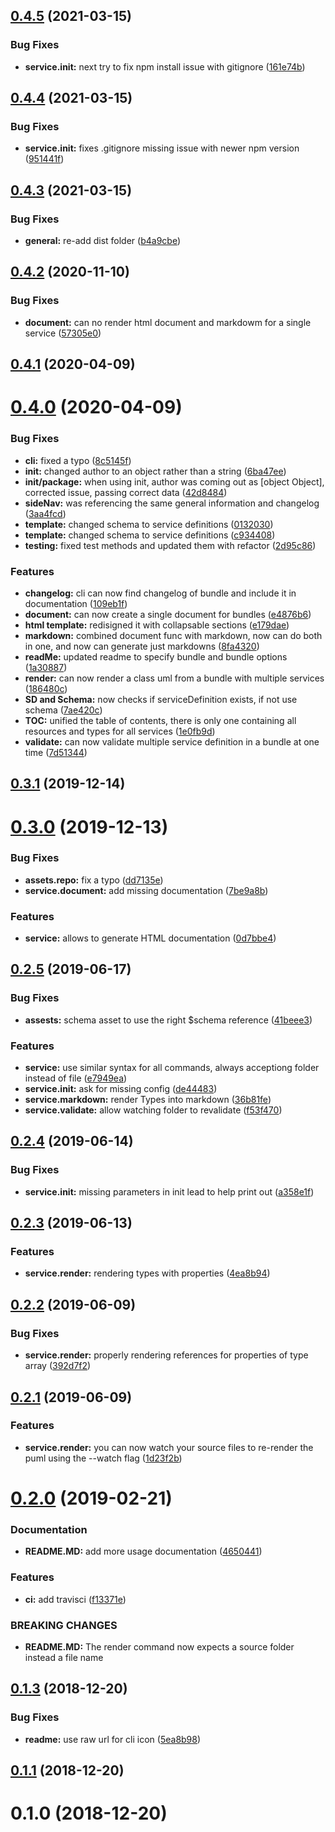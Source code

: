 <a name="0.4.5"></a>
## [0.4.5](https://github.com/wzr1337/rsi.cli/compare/v0.4.4...v0.4.5) (2021-03-15)


### Bug Fixes

* **service.init:** next try to fix npm install issue with gitignore ([161e74b](https://github.com/wzr1337/rsi.cli/commit/161e74b))



<a name="0.4.4"></a>
## [0.4.4](https://github.com/wzr1337/rsi.cli/compare/v0.4.3...v0.4.4) (2021-03-15)


### Bug Fixes

* **service.init:** fixes .gitignore missing issue with newer npm version ([951441f](https://github.com/wzr1337/rsi.cli/commit/951441f))



<a name="0.4.3"></a>
## [0.4.3](https://github.com/wzr1337/rsi.cli/compare/v0.4.2...v0.4.3) (2021-03-15)


### Bug Fixes

* **general:** re-add dist folder ([b4a9cbe](https://github.com/wzr1337/rsi.cli/commit/b4a9cbe))



<a name="0.4.2"></a>
## [0.4.2](https://github.com/wzr1337/rsi.cli/compare/v0.4.1...v0.4.2) (2020-11-10)


### Bug Fixes

* **document:** can no render html document and markdowm for a single service ([57305e0](https://github.com/wzr1337/rsi.cli/commit/57305e0))



<a name="0.4.1"></a>
## [0.4.1](https://github.com/wzr1337/rsi.cli/compare/v0.4.0...v0.4.1) (2020-04-09)



<a name="0.4.0"></a>
# [0.4.0](https://github.com/wzr1337/rsi.cli/compare/0.4.0...v0.4.0) (2020-04-09)


### Bug Fixes

* **cli:** fixed a typo ([8c5145f](https://github.com/wzr1337/rsi.cli/commit/8c5145f))
* **init:** changed author to an object rather than a string ([6ba47ee](https://github.com/wzr1337/rsi.cli/commit/6ba47ee))
* **init/package:** when using init, author was coming out as [object Object], corrected issue, passing correct data ([42d8484](https://github.com/wzr1337/rsi.cli/commit/42d8484))
* **sideNav:** was referencing the same general information and changelog ([3aa4fcd](https://github.com/wzr1337/rsi.cli/commit/3aa4fcd))
* **template:** changed schema to service definitions ([0132030](https://github.com/wzr1337/rsi.cli/commit/0132030))
* **template:** changed schema to service definitions ([c934408](https://github.com/wzr1337/rsi.cli/commit/c934408))
* **testing:** fixed test methods and updated them with refactor ([2d95c86](https://github.com/wzr1337/rsi.cli/commit/2d95c86))


### Features

* **changelog:** cli can now find changelog of bundle and include it in documentation ([109eb1f](https://github.com/wzr1337/rsi.cli/commit/109eb1f))
* **document:** can now create a single document for bundles ([e4876b6](https://github.com/wzr1337/rsi.cli/commit/e4876b6))
* **html template:** redisigned it with collapsable sections ([e179dae](https://github.com/wzr1337/rsi.cli/commit/e179dae))
* **markdown:** combined document func with markdown, now can do both in one, and now can generate just markdowns ([8fa4320](https://github.com/wzr1337/rsi.cli/commit/8fa4320))
* **readMe:** updated readme to specify bundle and bundle options ([1a30887](https://github.com/wzr1337/rsi.cli/commit/1a30887))
* **render:** can now render a class uml from a bundle with multiple services ([186480c](https://github.com/wzr1337/rsi.cli/commit/186480c))
* **SD and Schema:** now checks if serviceDefinition exists, if not use schema ([7ae420c](https://github.com/wzr1337/rsi.cli/commit/7ae420c))
* **TOC:** unified the table of contents, there is only one containing all resources and types for all services ([1e0fb9d](https://github.com/wzr1337/rsi.cli/commit/1e0fb9d))
* **validate:** can now validate multiple service definition in a bundle at one time ([7d51344](https://github.com/wzr1337/rsi.cli/commit/7d51344))



<a name="0.3.1"></a>
## [0.3.1](https://github.com/wzr1337/rsi.cli/compare/v0.3.0...v0.3.1) (2019-12-14)



<a name="0.3.0"></a>
# [0.3.0](https://github.com/wzr1337/rsi.cli/compare/0.2.5...v0.3.0) (2019-12-13)


### Bug Fixes

* **assets.repo:** fix a typo ([dd7135e](https://github.com/wzr1337/rsi.cli/commit/dd7135e))
* **service.document:** add missing documentation ([7be9a8b](https://github.com/wzr1337/rsi.cli/commit/7be9a8b))


### Features

* **service:** allows to generate HTML documentation ([0d7bbe4](https://github.com/wzr1337/rsi.cli/commit/0d7bbe4))



<a name="0.2.5"></a>
## [0.2.5](https://github.com/wzr1337/rsi.cli/compare/0.2.4...0.2.5) (2019-06-17)


### Bug Fixes

* **assests:** schema asset to use the right $schema reference ([41beee3](https://github.com/wzr1337/rsi.cli/commit/41beee3))


### Features

* **service:** use similar syntax for all commands, always acceptiong folder instead of file ([e7949ea](https://github.com/wzr1337/rsi.cli/commit/e7949ea))
* **service.init:** ask for missing config ([de44483](https://github.com/wzr1337/rsi.cli/commit/de44483))
* **service.markdown:** render Types into markdown ([36b81fe](https://github.com/wzr1337/rsi.cli/commit/36b81fe))
* **service.validate:** allow watching folder to revalidate ([f53f470](https://github.com/wzr1337/rsi.cli/commit/f53f470))



<a name="0.2.4"></a>
## [0.2.4](https://github.com/wzr1337/rsi.cli/compare/0.2.3...0.2.4) (2019-06-14)


### Bug Fixes

* **service.init:** missing parameters in init lead to help print out ([a358e1f](https://github.com/wzr1337/rsi.cli/commit/a358e1f))



<a name="0.2.3"></a>
## [0.2.3](https://github.com/wzr1337/rsi.cli/compare/0.2.2...0.2.3) (2019-06-13)


### Features

* **service.render:** rendering types with properties ([4ea8b94](https://github.com/wzr1337/rsi.cli/commit/4ea8b94))



<a name="0.2.2"></a>
## [0.2.2](https://github.com/wzr1337/rsi.cli/compare/0.2.1...0.2.2) (2019-06-09)


### Bug Fixes

* **service.render:** properly rendering references for properties of type array ([392d7f2](https://github.com/wzr1337/rsi.cli/commit/392d7f2))



<a name="0.2.1"></a>
## [0.2.1](https://github.com/wzr1337/rsi.cli/compare/0.2.0...0.2.1) (2019-06-09)


### Features

* **service.render:** you can now watch your source files to re-render the puml using the --watch flag ([1d23f2b](https://github.com/wzr1337/rsi.cli/commit/1d23f2b))



<a name="0.2.0"></a>
# [0.2.0](https://github.com/wzr1337/rsi.cli/compare/0.1.3...0.2.0) (2019-02-21)


### Documentation

* **README.MD:** add more usage documentation ([4650441](https://github.com/wzr1337/rsi.cli/commit/4650441))


### Features

* **ci:** add travisci ([f13371e](https://github.com/wzr1337/rsi.cli/commit/f13371e))


### BREAKING CHANGES

* **README.MD:** The render command now expects a source folder instead a file name



<a name="0.1.3"></a>
## [0.1.3](https://github.com/wzr1337/rsi.cli/compare/0.1.1...0.1.3) (2018-12-20)


### Bug Fixes

* **readme:** use raw url for cli icon ([5ea8b98](https://github.com/wzr1337/rsi.cli/commit/5ea8b98))



<a name="0.1.1"></a>
## [0.1.1](https://github.com/wzr1337/rsi.cli/compare/0.1.0...0.1.1) (2018-12-20)



<a name="0.1.0"></a>
# 0.1.0 (2018-12-20)



